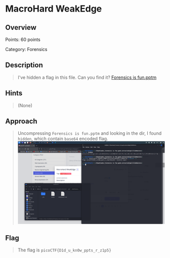 # MacroHard WeakEdge

## Overview

Points: 60 points

Category: Forensics

## Description

> I've hidden a flag in this file. Can you find it? [Forensics is fun.pptm](https://mercury.picoctf.net/static/c00c449c3b08daaccacca6f9d5c55d49/Forensics%20is%20fun.pptm)

## Hints

> (None)

## Approach

> Uncompressing `Forensics is fun.pptm` and looking in the dir, I found `hidden`, which contain `base64` encoded flag. ![Macro](assets/Macro.png)

## Flag

> The flag is `picoCTF{D1d_u_kn0w_ppts_r_z1p5}`
